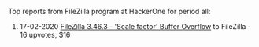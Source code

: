 Top reports from FileZilla program at HackerOne for period all:

1. 17-02-2020 [FileZilla 3.46.3 - 'Scale factor' Buffer Overflow](https://hackerone.com/reports/798301) to FileZilla - 16 upvotes, $16
